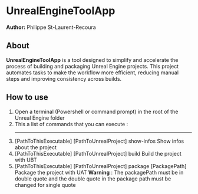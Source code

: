 # UnrealEngineToolApp

**Author:** Philippe St-Laurent-Recoura  

## About  

**UnrealEngineToolApp** is a tool designed to simplify and accelerate the process of building and packaging Unreal Engine projects. This project automates tasks to make the workflow more efficient, reducing manual steps and improving consistency across builds.  

## How to use  

1. Open a terminal (Powershell or command prompt) in the root of the Unreal Engine folder
2. This a list of commands that you can execute :
   ***
1. [PathToThisExecutable] [PathToUnrealProject] show-infos 
   Show infos about the project
2. [PathToThisExecutable] [PathToUnrealProject] build
   Build the project with UBT
3. [PathToThisExecutable] [PathToUnrealProject] package [PackagePath]
   Package the project with UAT
   **Warning** : The packagePath must be in double quote and the double quote in the package path must be changed for single quote